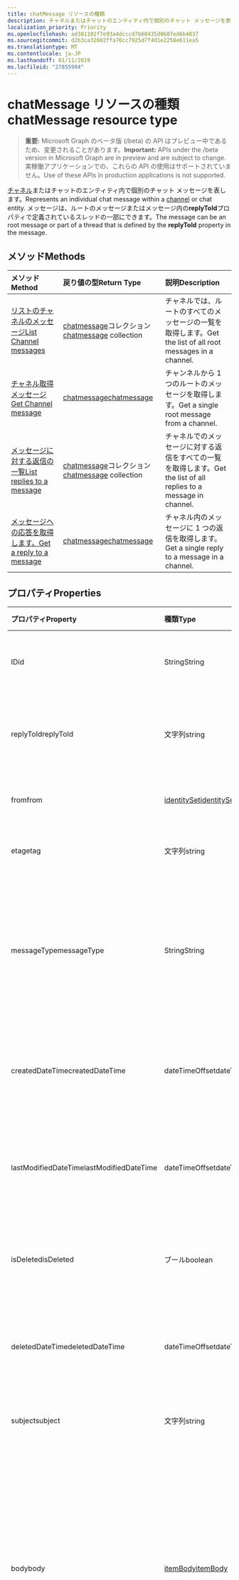 ```yaml
---
title: chatMessage リソースの種類
description: チャネルまたはチャットのエンティティ内で個別のチャット メッセージを表します。 メッセージは、ルートのメッセージまたはメッセージ内の**replyToId**プロパティで定義されているスレッドの一部にできます。
localization_priority: Priority
ms.openlocfilehash: ad381102f7e93a4dcccd7b68435d0687ed6b4837
ms.sourcegitcommit: d2b3ca32602ffa76cc7925d7f4d1e2258e611ea5
ms.translationtype: MT
ms.contentlocale: ja-JP
ms.lasthandoff: 01/11/2019
ms.locfileid: "27855994"
---
```

# <a name="chatmessage-resource-type"></a><span data-ttu-id="89307-104">chatMessage リソースの種類</span><span class="sxs-lookup"><span data-stu-id="89307-104">chatMessage resource type</span></span>

> <span data-ttu-id="89307-105">**重要:** Microsoft Graph のベータ版 (/beta) の API はプレビュー中であるため、変更されることがあります。</span><span class="sxs-lookup"><span data-stu-id="89307-105">**Important:** APIs under the /beta version in Microsoft Graph are in preview and are subject to change.</span></span> <span data-ttu-id="89307-106">実稼働アプリケーションでの、これらの API の使用はサポートされていません。</span><span class="sxs-lookup"><span data-stu-id="89307-106">Use of these APIs in production applications is not supported.</span></span>

<span data-ttu-id="89307-107">[チャネル](channel.md)またはチャットのエンティティ内で個別のチャット メッセージを表します。</span><span class="sxs-lookup"><span data-stu-id="89307-107">Represents an individual chat message within a [channel](channel.md) or chat entity.</span></span> <span data-ttu-id="89307-108">メッセージは、ルートのメッセージまたはメッセージ内の**replyToId**プロパティで定義されているスレッドの一部にできます。</span><span class="sxs-lookup"><span data-stu-id="89307-108">The message can be an root message or part of a thread that is defined by the **replyToId** property in the message.</span></span>

## <a name="methods"></a><span data-ttu-id="89307-109">メソッド</span><span class="sxs-lookup"><span data-stu-id="89307-109">Methods</span></span>

| <span data-ttu-id="89307-110">メソッド</span><span class="sxs-lookup"><span data-stu-id="89307-110">Method</span></span>       | <span data-ttu-id="89307-111">戻り値の型</span><span class="sxs-lookup"><span data-stu-id="89307-111">Return Type</span></span>  |<span data-ttu-id="89307-112">説明</span><span class="sxs-lookup"><span data-stu-id="89307-112">Description</span></span>|
|:---------------|:--------|:----------|
|[<span data-ttu-id="89307-113">リストのチャネルのメッセージ</span><span class="sxs-lookup"><span data-stu-id="89307-113">List Channel messages</span></span>](../api/channel-list-messages.md) | <span data-ttu-id="89307-114">[chatmessage](chatmessage.md)コレクション</span><span class="sxs-lookup"><span data-stu-id="89307-114">[chatmessage](chatmessage.md) collection</span></span> | <span data-ttu-id="89307-115">チャネルでは、ルートのすべてのメッセージの一覧を取得します。</span><span class="sxs-lookup"><span data-stu-id="89307-115">Get the list of all root messages in a channel.</span></span>|
|[<span data-ttu-id="89307-116">チャネル取得メッセージ</span><span class="sxs-lookup"><span data-stu-id="89307-116">Get Channel message</span></span>](../api/channel-get-message.md) | [<span data-ttu-id="89307-117">chatmessage</span><span class="sxs-lookup"><span data-stu-id="89307-117">chatmessage</span></span>](chatmessage.md) | <span data-ttu-id="89307-118">チャンネルから 1 つのルートのメッセージを取得します。</span><span class="sxs-lookup"><span data-stu-id="89307-118">Get a single root message from a channel.</span></span>|
|[<span data-ttu-id="89307-119">メッセージに対する返信の一覧</span><span class="sxs-lookup"><span data-stu-id="89307-119">List replies to a message</span></span>](../api/channel-list-messagereplies.md) | <span data-ttu-id="89307-120">[chatmessage](chatmessage.md)コレクション</span><span class="sxs-lookup"><span data-stu-id="89307-120">[chatmessage](chatmessage.md) collection</span></span>| <span data-ttu-id="89307-121">チャネルでのメッセージに対する返信をすべての一覧を取得します。</span><span class="sxs-lookup"><span data-stu-id="89307-121">Get the list of all replies to a message in channel.</span></span>|
|[<span data-ttu-id="89307-122">メッセージへの応答を取得します。</span><span class="sxs-lookup"><span data-stu-id="89307-122">Get a reply to a message</span></span>](../api/channel-get-messagereply.md) | [<span data-ttu-id="89307-123">chatmessage</span><span class="sxs-lookup"><span data-stu-id="89307-123">chatmessage</span></span>](chatmessage.md)| <span data-ttu-id="89307-124">チャネル内のメッセージに 1 つの返信を取得します。</span><span class="sxs-lookup"><span data-stu-id="89307-124">Get a single reply to a message in a channel.</span></span>|

## <a name="properties"></a><span data-ttu-id="89307-125">プロパティ</span><span class="sxs-lookup"><span data-stu-id="89307-125">Properties</span></span>
| <span data-ttu-id="89307-126">プロパティ</span><span class="sxs-lookup"><span data-stu-id="89307-126">Property</span></span>     | <span data-ttu-id="89307-127">種類</span><span class="sxs-lookup"><span data-stu-id="89307-127">Type</span></span>   |<span data-ttu-id="89307-128">説明</span><span class="sxs-lookup"><span data-stu-id="89307-128">Description</span></span>|
|:---------------|:--------|:----------|
|<span data-ttu-id="89307-129">ID</span><span class="sxs-lookup"><span data-stu-id="89307-129">id</span></span>|<span data-ttu-id="89307-130">String</span><span class="sxs-lookup"><span data-stu-id="89307-130">String</span></span>| <span data-ttu-id="89307-131">読み取り専用です。</span><span class="sxs-lookup"><span data-stu-id="89307-131">Read-only.</span></span> <span data-ttu-id="89307-132">メッセージの一意の ID です。</span><span class="sxs-lookup"><span data-stu-id="89307-132">Unique ID of the message.</span></span>|
|<span data-ttu-id="89307-133">replyToId</span><span class="sxs-lookup"><span data-stu-id="89307-133">replyToId</span></span>| <span data-ttu-id="89307-134">文字列</span><span class="sxs-lookup"><span data-stu-id="89307-134">string</span></span> | <span data-ttu-id="89307-135">スレッドの親メッセージとルートのメッセージの id</span><span class="sxs-lookup"><span data-stu-id="89307-135">Id of the parent message/root message of the thread</span></span> |
|<span data-ttu-id="89307-136">from</span><span class="sxs-lookup"><span data-stu-id="89307-136">from</span></span>|[<span data-ttu-id="89307-137">identitySet</span><span class="sxs-lookup"><span data-stu-id="89307-137">identitySet</span></span>](identityset.md)| <span data-ttu-id="89307-138">メッセージの送信者の詳細</span><span class="sxs-lookup"><span data-stu-id="89307-138">Details of the sender of the message</span></span>|
|<span data-ttu-id="89307-139">etag</span><span class="sxs-lookup"><span data-stu-id="89307-139">etag</span></span>| <span data-ttu-id="89307-140">文字列</span><span class="sxs-lookup"><span data-stu-id="89307-140">string</span></span> | <span data-ttu-id="89307-141">メッセージのバージョン番号</span><span class="sxs-lookup"><span data-stu-id="89307-141">Version number of the message</span></span> |
|<span data-ttu-id="89307-142">messageType</span><span class="sxs-lookup"><span data-stu-id="89307-142">messageType</span></span>|<span data-ttu-id="89307-143">String</span><span class="sxs-lookup"><span data-stu-id="89307-143">String</span></span>|<span data-ttu-id="89307-144">サポートされているメッセージでは、現在の type の値: メッセージ、chatEvent を入力します。</span><span class="sxs-lookup"><span data-stu-id="89307-144">The type of message, current supported values are: message, chatEvent, Typing</span></span>|
|<span data-ttu-id="89307-145">createdDateTime</span><span class="sxs-lookup"><span data-stu-id="89307-145">createdDateTime</span></span>|<span data-ttu-id="89307-146">dateTimeOffset</span><span class="sxs-lookup"><span data-stu-id="89307-146">dateTimeOffset</span></span>|<span data-ttu-id="89307-147">読み取り専用です。</span><span class="sxs-lookup"><span data-stu-id="89307-147">Read only.</span></span> <span data-ttu-id="89307-148">メッセージが作成された日時のタイムスタンプ</span><span class="sxs-lookup"><span data-stu-id="89307-148">Timestamp of when the message was created</span></span>|
|<span data-ttu-id="89307-149">lastModifiedDateTime</span><span class="sxs-lookup"><span data-stu-id="89307-149">lastModifiedDateTime</span></span>|<span data-ttu-id="89307-150">dateTimeOffset</span><span class="sxs-lookup"><span data-stu-id="89307-150">dateTimeOffset</span></span>|<span data-ttu-id="89307-151">読み取り専用です。</span><span class="sxs-lookup"><span data-stu-id="89307-151">Read only.</span></span> <span data-ttu-id="89307-152">メッセージが編集更新をされたときのタイムスタンプ</span><span class="sxs-lookup"><span data-stu-id="89307-152">Timestamp of when the message was edited/updated</span></span>|
|<span data-ttu-id="89307-153">isDeleted</span><span class="sxs-lookup"><span data-stu-id="89307-153">isDeleted</span></span>|<span data-ttu-id="89307-154">ブール</span><span class="sxs-lookup"><span data-stu-id="89307-154">boolean</span></span>|<span data-ttu-id="89307-155">メッセージをソフト削除されている場合を表します。</span><span class="sxs-lookup"><span data-stu-id="89307-155">Represents if a message has been soft deleted</span></span>|
|<span data-ttu-id="89307-156">deletedDateTime</span><span class="sxs-lookup"><span data-stu-id="89307-156">deletedDateTime</span></span>|<span data-ttu-id="89307-157">dateTimeOffset</span><span class="sxs-lookup"><span data-stu-id="89307-157">dateTimeOffset</span></span>|<span data-ttu-id="89307-158">読み取り専用です。</span><span class="sxs-lookup"><span data-stu-id="89307-158">Read only.</span></span> <span data-ttu-id="89307-159">タイムスタンプは、メッセージが削除されました</span><span class="sxs-lookup"><span data-stu-id="89307-159">Timestamp at which the message was deleted</span></span> |
|<span data-ttu-id="89307-160">subject</span><span class="sxs-lookup"><span data-stu-id="89307-160">subject</span></span>|<span data-ttu-id="89307-161">文字列</span><span class="sxs-lookup"><span data-stu-id="89307-161">string</span></span>|<span data-ttu-id="89307-162">メッセージの件名です。</span><span class="sxs-lookup"><span data-stu-id="89307-162">Message subject line.</span></span> <span data-ttu-id="89307-163">省略可能</span><span class="sxs-lookup"><span data-stu-id="89307-163">Optional</span></span>|
|<span data-ttu-id="89307-164">body</span><span class="sxs-lookup"><span data-stu-id="89307-164">body</span></span>|[<span data-ttu-id="89307-165">itemBody</span><span class="sxs-lookup"><span data-stu-id="89307-165">itemBody</span></span>](itembody.md)|<span data-ttu-id="89307-166">メッセージのコンテンツのプレーン テキストと HTML 形式です。</span><span class="sxs-lookup"><span data-stu-id="89307-166">Plaintext/HTML representation of the content of the message.</span></span> <span data-ttu-id="89307-167">プレーン テキストを返します既定では、アプリケーションは、クエリ パラメーターの一部として HTML を選択できます。</span><span class="sxs-lookup"><span data-stu-id="89307-167">Returns plain text by default, application can choose HTML as part of a query param</span></span>|
|<span data-ttu-id="89307-168">概要</span><span class="sxs-lookup"><span data-stu-id="89307-168">summary</span></span>|<span data-ttu-id="89307-169">文字列</span><span class="sxs-lookup"><span data-stu-id="89307-169">string</span></span>|<span data-ttu-id="89307-170">プッシュ通知し、サマリー ・ ビューまたはフォール バック ・ ビューの使用できるメッセージの概要のテキスト</span><span class="sxs-lookup"><span data-stu-id="89307-170">Summary text of the message that could be used for push notifications and summary views or fall back views</span></span>|
|<span data-ttu-id="89307-171">mentions</span><span class="sxs-lookup"><span data-stu-id="89307-171">mentions</span></span>|<span data-ttu-id="89307-172">[chatMessageMention](chatmention.md)コレクション</span><span class="sxs-lookup"><span data-stu-id="89307-172">[chatMessageMention](chatmention.md) collection</span></span>| <span data-ttu-id="89307-173">メッセージに記載されているエンティティの一覧です。</span><span class="sxs-lookup"><span data-stu-id="89307-173">List of entities mentioned in the message.</span></span> <span data-ttu-id="89307-174">チャネル、ユーザー、ボット、チームが現在サポートしています</span><span class="sxs-lookup"><span data-stu-id="89307-174">Currently supports user, bot, team, channel</span></span>|
|<span data-ttu-id="89307-175">importance</span><span class="sxs-lookup"><span data-stu-id="89307-175">importance</span></span>| <span data-ttu-id="89307-176">文字列</span><span class="sxs-lookup"><span data-stu-id="89307-176">string</span></span> | <span data-ttu-id="89307-177">メッセージの重要度: 高、通常</span><span class="sxs-lookup"><span data-stu-id="89307-177">The importance of the message: Normal, High</span></span>|
|<span data-ttu-id="89307-178">反力</span><span class="sxs-lookup"><span data-stu-id="89307-178">reactions</span></span>| <span data-ttu-id="89307-179">[chatMessageReaction](chatreaction.md)コレクション</span><span class="sxs-lookup"><span data-stu-id="89307-179">[chatMessageReaction](chatreaction.md) collection</span></span> | <span data-ttu-id="89307-180">このメッセージの反応 (たとえばなど)</span><span class="sxs-lookup"><span data-stu-id="89307-180">Reactions for this message (for example, Like)</span></span>|
|<span data-ttu-id="89307-181">locale</span><span class="sxs-lookup"><span data-stu-id="89307-181">locale</span></span>|<span data-ttu-id="89307-182">文字列</span><span class="sxs-lookup"><span data-stu-id="89307-182">string</span></span>|<span data-ttu-id="89307-183">クライアントが設定するメッセージのロケール</span><span class="sxs-lookup"><span data-stu-id="89307-183">Locale of the message set by the client</span></span>|
|<span data-ttu-id="89307-184">attachments</span><span class="sxs-lookup"><span data-stu-id="89307-184">attachments</span></span>|<span data-ttu-id="89307-185">[chatMessageAttachment](chatattachment.md)コレクション</span><span class="sxs-lookup"><span data-stu-id="89307-185">[chatMessageAttachment](chatattachment.md) collection</span></span> |<span data-ttu-id="89307-186">添付ファイル</span><span class="sxs-lookup"><span data-stu-id="89307-186">Attached files</span></span>|


## <a name="json-representation"></a><span data-ttu-id="89307-187">JSON 表記</span><span class="sxs-lookup"><span data-stu-id="89307-187">JSON representation</span></span>

<span data-ttu-id="89307-188">リソースの JSON 表記を次に示します。</span><span class="sxs-lookup"><span data-stu-id="89307-188">The following is a JSON representation of the resource.</span></span>

<!-- {
  "blockType": "resource",
  "optionalProperties": [
    "isDeleted",
    "deletedDateTime",
    "attachments",
    "importance",
    "reactions",
    "mentions",
    "subject",
    "summary"
  ],
  "baseType": "microsoft.graph.entity",
  "@odata.type": "microsoft.graph.chatMessage"
}-->

```json
{
  "id": "string (identifier)",
  "replyToId": "string (identifier)",
  "from": {"@odata.type": "microsoft.graph.identitySet"},
  "etag": "string",
  "messageType": "string",
  "createdDateTime": "string (timestamp)",
  "lastModifiedDateTime": "string (timestamp)",
  "isDeleted": "boolean",
  "deletedDateTime": "string (timestamp)",
  "subject": "string",
  "body": {"@odata.type": "microsoft.graph.itemBody"},
  "summary": "string",
  "attachments": [{"@odata.type": "microsoft.graph.chatMessageAttachment"}],
  "mentions": [{"@odata.type": "microsoft.graph.chatMessageMention"}],
  "importance": "string",
  "reactions": [{"@odata.type": "microsoft.graph.chatMessageReaction"}],
  "locale": "string"
}

```

<!-- uuid: 8fcb5dbc-d5aa-4681-8e31-b001d5168d79
2015-10-25 14:57:30 UTC -->
<!-- {
  "type": "#page.annotation",
  "description": "chat message resource",
  "keywords": "",
  "section": "documentation",
  "tocPath": ""
}-->

